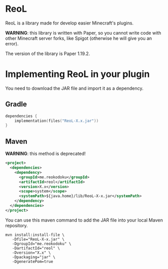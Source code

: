 # ReoL

ReoL is a library made for develop easier Minecraft's plugins.

**WARNING**: this library is written with Paper, so you cannot write code with other Minecraft server forks, like Spigot (otherwise he will give you an error).

The version of the library is Paper 1.19.2.

# Implementing ReoL in your plugin

You need to download the JAR file and import it as a dependency.

## Gradle

```kotlin
dependencies {
    implementation(files("ReoL-X.x.jar"))
}
```

## Maven

**WARNING**: this method is deprecated!

```xml
<project>
  <dependencies>
    <dependency>
      <groupId>me.reokodoku</groupId>
      <artifactId>reol</artifactId>
      <version>X.x</version>
      <scope>system</scope>
      <systemPath>${java.home}/lib/ReoL-X-x.jar</systemPath>
    </dependency>
  </dependencies>
</project>
```

You can use this maven command to add the JAR file into your local Maven repository.

```shell
mvn install:install-file \
   -Dfile="ReoL-X-x.jar" \
   -DgroupId="me.reokodoku" \
   -DartifactId="reol" \
   -Dversion="X.x" \
   -Dpackaging="jar" \
   -DgeneratePom=true
```
